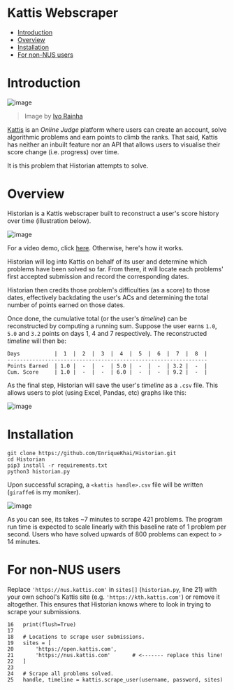 # Kattis Webscraper

- [Introduction](#introduction)
- [Overview](#overview)
- [Installation](#installation)
- [For non-NUS users](#for-non-nus-users)

# Introduction

![image](https://user-images.githubusercontent.com/42400406/126765162-2f70b87e-6323-477d-ae59-09330b5e6f57.png)

> Image by [Ivo Rainha](https://unsplash.com/@ivoafr)

[Kattis](https://open.kattis.com/) is an *Online Judge* platform where users can
create an account, solve algorithmic problems and earn points to climb the ranks.
That said, Kattis has neither an inbuilt feature nor an API that allows users to
visualise their score change (i.e. progress) over time.

It is this problem that Historian attempts to solve.

# Overview

Historian is a Kattis webscraper built to reconstruct a user's score history
over time (illustration below).

![image](https://user-images.githubusercontent.com/42400406/121766091-2c0a6d80-cb82-11eb-8cdb-ca9970ab69b1.png)

For a video demo, click [here](https://www.loom.com/share/a97cd7d9ac94473aa41317424e5bfd7e).
Otherwise, here's how it works.

Historian will log into Kattis on behalf of its user and determine which problems
have been solved so far. From there, it will locate each problems' first accepted
submission and record the corresponding dates.

Historian then credits those problem's difficulties (as a score) to those dates,
effectively backdating the user's ACs and determining the total number of points
earned on those dates.

Once done, the cumulative total (or the user's *timeline*) can be reconstructed by
computing a running sum. Suppose the user earns `1.0`, `5.0` and `3.2` points on days
1, 4 and 7 respectively. The reconstructed *timeline* will then be:

```
Days           |  1  |  2  |  3  |  4  |  5  |  6  |  7  |  8  |
----------------------------------------------------------------
Points Earned  | 1.0 |  -  |  -  | 5.0 |  -  |  -  | 3.2 |  -  |
Cum. Score     | 1.0 |  -  |  -  | 6.0 |  -  |  -  | 9.2 |  -  |
```

As the final step, Historian will save the user's *timeline* as a `.csv` file. This
allows users to plot (using Excel, Pandas, etc) graphs like this:

![image](https://user-images.githubusercontent.com/42400406/120999366-9ce50a80-c7bb-11eb-8a10-e8c8be1a34cf.png)

# Installation

```
git clone https://github.com/EnriqueKhai/Historian.git
cd Historian
pip3 install -r requirements.txt
python3 historian.py
```

Upon successful scraping, a `<kattis handle>.csv` file will be written (`giraffe6` is my moniker).

![image](https://user-images.githubusercontent.com/42400406/121766983-11d38e00-cb88-11eb-9d85-eaf05145f09d.png)

As you can see, its takes ~7 minutes to scrape 421 problems. The program run time is expected to
scale linearly with this baseline rate of 1 problem per second. Users who have solved upwards of
800 problems can expect to > 14 minutes.

# For non-NUS users

Replace `'https://nus.kattis.com'` in `sites[]` (`historian.py`, line 21) with your own school's
Kattis site (e.g. `'https://kth.kattis.com'`) or remove it altogether. This ensures that Historian
knows where to look in trying to scrape your submissions.

```Python3
16   print(flush=True)
17
18   # Locations to scrape user submissions.
19   sites = [
20       'https://open.kattis.com',
21       'https://nus.kattis.com'       # <------- replace this line!
22   ]
23 
24   # Scrape all problems solved.
25   handle, timeline = kattis.scrape_user(username, password, sites)
```

